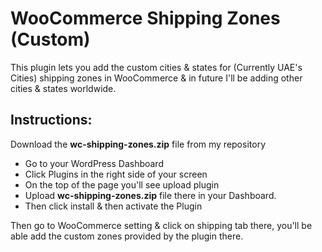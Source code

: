 # WooCommerce Shipping Zones (Custom)
<p>This plugin lets you add the custom cities & states for (Currently UAE's Cities) shipping zones in WooCommerce & in future I'll be adding other cities & states worldwide.</p>
<h2>Instructions:</h2>
<p>Download the <b>wc-shipping-zones.zip</b> file from my repository</p>
<ul>
  <li>Go to your WordPress Dashboard</li>
  <li>Click Plugins in the right side of your screen</li>
  <li>On the top of the page you'll see upload plugin</li>
  <li>Upload <b>wc-shipping-zones.zip</b> file there in your Dashboard.</li>
  <li>Then click install & then activate the Plugin</li>
</ul>
<p>Then go to WooCommerce setting & click on shipping tab there, you'll be able add the custom zones provided by the plugin there.</p>
